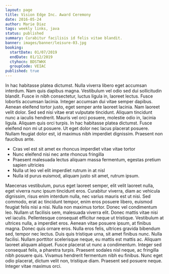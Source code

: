 ```yaml
---
layout: page
title: Vision Edge Inc. Award Ceremony
date: 2016-05-24
author: Marie Diaz
tags: weekly links, java
status: published
summary: Curabitur facilisis id felis vitae blandit.
banner: images/banner/leisure-03.jpg
booking:
  startDate: 01/07/2019
  endDate: 01/12/2019
  ctyhocn: BDSTWHX
  groupCode: VEIAC
published: true
---
```

In hac habitasse platea dictumst. Nulla viverra libero eget accumsan interdum. Nam quis dapibus magna. Vestibulum vel odio sed dui sollicitudin blandit. Fusce in nibh consectetur, luctus ligula in, laoreet lectus. Fusce lobortis accumsan lacinia. Integer accumsan dui vitae semper dapibus. Aenean eleifend tortor justo, eget semper ante laoreet lacinia. Nam laoreet velit dolor.
Sed sed nisi vitae erat vulputate tincidunt. Aliquam tincidunt nunc a iaculis hendrerit. Mauris vel orci posuere, molestie odio in, lacinia ligula. Aliquam quis orci turpis. In hac habitasse platea dictumst. Fusce eleifend non mi ut posuere. Ut eget dolor nec lacus placerat posuere. Nullam feugiat dolor est, id maximus nibh imperdiet dignissim. Praesent non faucibus ante.

* Cras vel est sit amet ex rhoncus imperdiet vitae vitae tortor
* Nunc eleifend nisi nec ante rhoncus fringilla
* Praesent malesuada lectus aliquam massa fermentum, egestas pretium sapien ultricies
* Nulla ut leo vel elit imperdiet rutrum in at nisl
* Nulla id purus euismod, aliquam justo sit amet, rutrum ipsum.

Maecenas vestibulum, purus eget laoreet semper, elit velit laoreet nulla, eget viverra nunc ipsum tincidunt eros. Curabitur viverra, diam ac vehicula dignissim, risus enim interdum nulla, nec varius mauris est ut nisi. Sed commodo, erat ac tincidunt tempor, enim eros posuere libero, euismod feugiat felis nisi a nisi. Nulla non maximus tortor. Donec vel condimentum leo. Nullam ut facilisis sem, malesuada viverra elit. Donec mattis vitae nisi vel iaculis. Pellentesque consequat efficitur neque ut tristique. Vestibulum at ultrices nulla, a imperdiet eros. Aenean vitae posuere ipsum, at finibus magna. Donec quis ornare eros. Nulla eros felis, ultrices gravida bibendum sed, tempor nec lectus. Duis quis tristique urna, sit amet finibus nunc.
Nulla facilisi. Nullam porttitor scelerisque neque, eu mattis est mattis ac. Aliquam laoreet aliquam aliquet. Fusce placerat ut nunc a condimentum. Integer sed consequat felis, a pharetra turpis. Praesent sodales nisl neque, ac fringilla nibh posuere quis. Vivamus hendrerit fermentum nibh eu finibus. Nunc eget odio placerat, dictum velit non, tristique diam. Praesent sed posuere neque. Integer vitae maximus orci.
